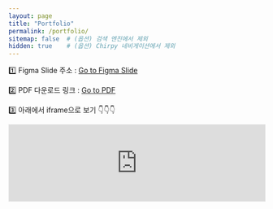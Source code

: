 ```yaml
---
layout: page
title: "Portfolio"
permalink: /portfolio/
sitemap: false  # (옵션) 검색 엔진에서 제외
hidden: true    # (옵션) Chirpy 네비게이션에서 제외
---
```


1️⃣ Figma Slide 주소 : [Go to Figma Slide](https://www.figma.com/deck/AzEb6IrRFDPymYqJhwIpOO/Portfolio_v2?node-id=1-603&viewport=628%2C258%2C0.28&t=lnMP26Jlq4ExILRr-1&scaling=min-zoom&content-scaling=fixed&page-id=0%3A1)

2️⃣ PDF 다운로드 링크 : [Go to PDF](https://naver.me/FqWYI6GE)

3️⃣ 아래에서 iframe으로 보기 👇👇👇

<iframe id="iframe_pofol" style="border: 1px solid rgba(0, 0, 0, 0.1);" width="100%" src="https://embed.figma.com/deck/AzEb6IrRFDPymYqJhwIpOO/Portfolio_v2?node-id=1-603&viewport=628%2C258%2C0.28&scaling=min-zoom&content-scaling=fixed&page-id=0%3A1&embed-host=share" allowfullscreen></iframe>
